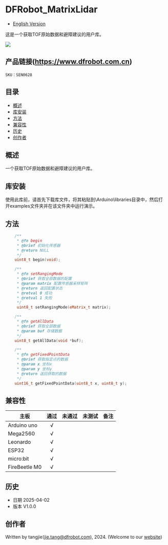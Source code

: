 # DFRobot_MatrixLidar
- [English Version](./README.md)

这是一个获取TOF原始数据和避障建议的用户库。

![](./resources/images/SEN0628.png)

## 产品链接(https://www.dfrobot.com.cn)

    SKU：SEN0628

## 目录

* [概述](#概述)
* [库安装](#库安装)
* [方法](#方法)
* [兼容性](#兼容性y)
* [历史](#历史)
* [创作者](#创作者)

## 概述
  一个获取TOF原始数据和避障建议的用户库。

## 库安装

使用此库前，请首先下载库文件，将其粘贴到\Arduino\libraries目录中，然后打开examples文件夹并在该文件夹中运行演示。

## 方法

```C++
    /**
     * @fn begin
     * @brief 初始化传感器
     * @return NULL
     */
    uint8_t begin(void);

    /**
     * @fn setRangingMode
     * @brief 获取全部数据的配置
     * @param matrix 配置传感器采样矩阵
     * @return 返回配置状态
     * @retval 0 成功
     * @retval 1 失败
     */
     uint8_t setRangingMode(eMatrix_t matrix);

    /**
     * @fn getAllData
     * @brief 获取全部数据
     * @param buf 存储数据
     */
    uint8_t getAllData(void *buf);

    /**
     * @fn getFixedPointData
     * @brief 获取指定点的数据
     * @param x 坐标x
     * @param y 坐标y
     * @return 返回获取的数据
     */
    uint16_t getFixedPointData(uint8_t x, uint8_t y);

```

## 兼容性

| 主板          | 通过 | 未通过 | 未测试 | 备注 |
| ------------- | :--: | :----: | :----: | ---- |
| Arduino uno   |  √   |        |        |      |
| Mega2560      |  √   |        |        |      |
| Leonardo      |  √   |        |        |      |
| ESP32         |  √   |        |        |      |
| micro:bit     |  √   |        |        |      |
| FireBeetle M0 |  √   |        |        |      |


## 历史

- 日期 2025-04-02 
- 版本 V1.0.0


## 创作者

Written by tangjie(jie.tang@dfrobot.com), 2024. (Welcome to our [website](https://www.dfrobot.com/))

